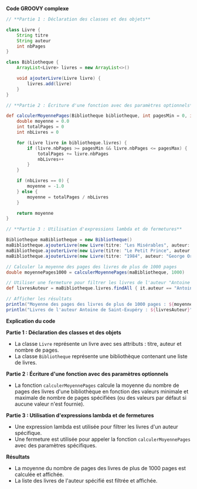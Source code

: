 **Code GROOVY complexe**

```groovy
// **Partie 1 : Déclaration des classes et des objets**

class Livre {
    String titre
    String auteur
    int nbPages
}

class Bibliotheque {
    ArrayList<Livre> livres = new ArrayList<>()

    void ajouterLivre(Livre livre) {
        livres.add(livre)
    }
}

// **Partie 2 : Écriture d'une fonction avec des paramètres optionnels**

def calculerMoyennePages(Bibliotheque bibliotheque, int pagesMin = 0, int pagesMax = Integer.MAX_VALUE) {
    double moyenne = 0.0
    int totalPages = 0
    int nbLivres = 0

    for (Livre livre in bibliotheque.livres) {
        if (livre.nbPages >= pagesMin && livre.nbPages <= pagesMax) {
            totalPages += livre.nbPages
            nbLivres++
        }
    }

    if (nbLivres == 0) {
        moyenne = -1.0
    } else {
        moyenne = totalPages / nbLivres
    }

    return moyenne
}

// **Partie 3 : Utilisation d'expressions lambda et de fermetures**

Bibliotheque maBibliotheque = new Bibliotheque()
maBibliotheque.ajouterLivre(new Livre(titre: "Les Misérables", auteur: "Victor Hugo", nbPages: 1463))
maBibliotheque.ajouterLivre(new Livre(titre: "Le Petit Prince", auteur: "Antoine de Saint-Exupéry", nbPages: 93))
maBibliotheque.ajouterLivre(new Livre(titre: "1984", auteur: "George Orwell", nbPages: 328))

// Calculer la moyenne des pages des livres de plus de 1000 pages
double moyennePages1000 = calculerMoyennePages(maBibliotheque, 1000)

// Utiliser une fermeture pour filtrer les livres de l'auteur "Antoine de Saint-Exupéry"
def livresAuteur = maBibliotheque.livres.findAll { it.auteur == "Antoine de Saint-Exupéry" }

// Afficher les résultats
println("Moyenne des pages des livres de plus de 1000 pages : ${moyennePages1000}")
println("Livres de l'auteur Antoine de Saint-Exupéry : ${livresAuteur}")
```

**Explication du code**

**Partie 1 : Déclaration des classes et des objets**

* La classe `Livre` représente un livre avec ses attributs : titre, auteur et nombre de pages.
* La classe `Bibliotheque` représente une bibliothèque contenant une liste de livres.

**Partie 2 : Écriture d'une fonction avec des paramètres optionnels**

* La fonction `calculerMoyennePages` calcule la moyenne du nombre de pages des livres d'une bibliothèque en fonction des valeurs minimale et maximale de nombre de pages spécifiées (ou des valeurs par défaut si aucune valeur n'est fournie).

**Partie 3 : Utilisation d'expressions lambda et de fermetures**

* Une expression lambda est utilisée pour filtrer les livres d'un auteur spécifique.
* Une fermeture est utilisée pour appeler la fonction `calculerMoyennePages` avec des paramètres spécifiques.

**Résultats**

* La moyenne du nombre de pages des livres de plus de 1000 pages est calculée et affichée.
* La liste des livres de l'auteur spécifié est filtrée et affichée.